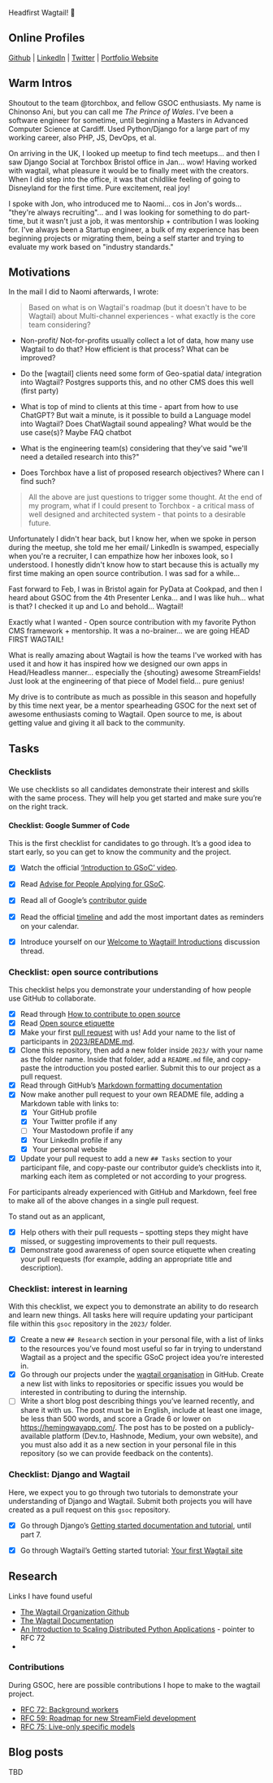 Headfirst Wagtail! 🤯

## Online Profiles
[Github](https://github.com/kingnonso) | [LinkedIn](https://www.linkedin.com/in/chinonso-ani/) | [Twitter](https://twitter.com/technonso) | [Portfolio Website](https://kingnonso.com/)

## Warm Intros

Shoutout to the team @torchbox, and fellow GSOC enthusiasts. 
My name is Chinonso Ani, but you can call me _The Prince of Wales_. I've been a software engineer for sometime, until beginning a Masters in Advanced Computer Science at Cardiff. Used Python/Django for a large part of my working career, also PHP, JS, DevOps, et al.

On arriving in the UK, I looked up meetup to find tech meetups... and then I saw Django Social at Torchbox Bristol office in Jan... wow! Having worked with wagtail, what pleasure it would be to finally meet with the creators. When I did step into the office, it was that childlike feeling of going to Disneyland for the first time. Pure excitement, real joy!

I spoke with Jon, who introduced me to Naomi... cos in Jon's words... "they're always recruiting"... and I was looking for something to do part-time, but it wasn't just a job, it was mentorship + contribution I was looking for. I've always been a Startup engineer, a bulk of my experience has been beginning projects or migrating them, being a self starter and trying to evaluate my work based on "industry standards."

## Motivations

In the mail I did to Naomi afterwards, I wrote:

> Based on what is on Wagtail's roadmap (but it doesn't have to be Wagtail) about Multi-channel experiences - what exactly is the core team considering?

- Non-profit/ Not-for-profits usually collect a lot of data, how many use Wagtail to do that? How efficient is that process? What can be improved?

- Do the [wagtail] clients need some form of Geo-spatial data/ integration into Wagtail? Postgres supports this, and no other CMS does this well (first party)

- What is top of mind to clients at this time - apart from how to use ChatGPT? But wait a minute, is it possible to build a Language model into Wagtail? Does ChatWagtail sound appealing? What would be the use case(s)? Maybe FAQ chatbot

- What is the engineering team(s) considering that they've said "we'll need a detailed research into this?" 

- Does Torchbox have a list of proposed research objectives? Where can I find such?

> All the above are just questions to trigger some thought. At the end of my program, what if I could present to Torchbox - a critical mass of well designed and architected system - that points to a desirable future.

Unfortunately I didn't hear back, but I know her, when we spoke in person during the meetup, she told me her email/ LinkedIn is swamped, especially when you're a recruiter, I can empathize how her inboxes look, so I understood. I honestly didn't know how to start because this is actually my first time making an open source contribution. I was sad for a while...

Fast forward to Feb, I was in Bristol again for PyData at Cookpad, and then I heard about GSOC from the 4th Presenter Lenka... and I was like huh... what is that? I checked it up and Lo and behold... Wagtail!

Exactly what I wanted - Open source contribution with my favorite Python CMS framework + mentorship. It was a no-brainer... we are going HEAD FIRST WAGTAIL!

What is really amazing about Wagtail is how the teams I've worked with has used it and how it has inspired how we designed our own apps in Head/Headless manner... especially the {shouting} awesome StreamFields! Just look at the engineering of that piece of Model field... pure genius!

My drive is to contribute as much as possible in this season and hopefully by this time next year, be a mentor spearheading GSOC for the next set of awesome enthusiasts coming to Wagtail. Open source to me, is about getting value and giving it all back to the community.


## Tasks
### Checklists

We use checklists so all candidates demonstrate their interest and skills with the same process. They will help you get started and make sure you’re on the right track.

#### Checklist: Google Summer of Code

This is the first checklist for candidates to go through. It’s a good idea to start early, so you can get to know the community and the project.

- [x] Watch the official [‘Introduction to GSoC’ video](https://www.youtube.com/watch?v=7jD2tChhrWM&feature=youtu.be).
- [x] Read [Advise for People Applying for GSoC](https://developers.google.com/open-source/gsoc/help/student-advice).
- [x] Read all of Google’s [contributor guide](https://google.github.io/gsocguides/student/)
- [x] Read the official [timeline](https://developers.google.com/open-source/gsoc/timeline) and add the most important dates as reminders on your calendar.

- [x] Introduce yourself on our [Welcome to Wagtail! Introductions](https://github.com/wagtail/gsoc/discussions/1) discussion thread.

### Checklist: open source contributions

This checklist helps you demonstrate your understanding of how people use GitHub to collaborate.

- [x] Read through [How to contribute to open source](https://opensource.guide/how-to-contribute/)
- [x] Read [Open source etiquette](https://developer.mozilla.org/en-US/docs/MDN/Community/Open_source_etiquette)
- [x] Make your first [pull request](https://docs.github.com/en/pull-requests/collaborating-with-pull-requests/proposing-changes-to-your-work-with-pull-requests/creating-a-pull-request) with us! Add your name to the list of participants in [2023/README.md](2023/README.md).
- [x] Clone this repository, then add a new folder inside `2023/` with your name as the folder name. Inside that folder, add a `README.md` file, and copy-paste the introduction you posted earlier. Submit this to our project as a pull request.
- [x] Read through GitHub’s [Markdown formatting documentation](https://docs.github.com/en/get-started/writing-on-github/getting-started-with-writing-and-formatting-on-github/basic-writing-and-formatting-syntax)
- [x] Now make another pull request to your own README file, adding a Markdown table with links to:
  - [x] Your GitHub profile
  - [x] Your Twitter profile if any
  - [ ] Your Mastodown profile if any
  - [x] Your LinkedIn profile if any
  - [x] Your personal website
- [x] Update your pull request to add a new `## Tasks` section to your participant file, and copy-paste our contributor guide’s checklists into it, marking each item as completed or not according to your progress.

For participants already experienced with GitHub and Markdown, feel free to make all of the above changes in a single pull request.

To stand out as an applicant,

- [x] Help others with their pull requests – spotting steps they might have missed, or suggesting improvements to their pull requests.
- [x] Demonstrate good awareness of open source etiquette when creating your pull requests (for example, adding an appropriate title and description).

### Checklist: interest in learning

With this checklist, we expect you to demonstrate an ability to do research and learn new things. All tasks here will require updating your participant file within this `gsoc` repository in the `2023/` folder.

- [x] Create a new `## Research` section in your personal file, with a list of links to the resources you’ve found most useful so far in trying to understand Wagtail as a project and the specific GSoC project idea you’re interested in.
- [x] Go through our projects under the [wagtail organisation](https://github.com/wagtail) in GitHub. Create a new list with links to repositories or specific issues you would be interested in contributing to during the internship.
- [ ] Write a short blog post describing things you’ve learned recently, and share it with us. The post must be in English, include at least one image, be less than 500 words, and score a Grade 6 or lower on <https://hemingwayapp.com/>. The post has to be posted on a publicly-available platform (Dev.to, Hashnode, Medium, your own website), and you must also add it as a new section in your personal file in this repository (so we can provide feedback on the contents).

### Checklist: Django and Wagtail

Here, we expect you to go through two tutorials to demonstrate your understanding of Django and Wagtail. Submit both projects you will have created as a pull request on this `gsoc` repository.

- [x] Go through Django’s [Getting started documentation and tutorial](https://docs.djangoproject.com/en/4.1/intro/), until part 7.
- [x] Go through Wagtail’s Getting started tutorial: [Your first Wagtail site](https://docs.wagtail.org/en/stable/getting_started/tutorial.html)


## Research
Links I have found useful 
- [The Wagtail Organization Github](https://github.com/wagtail)
- [The Wagtail Documentation](https://docs.wagtail.org/en/stable/releases/4.2.1.html)
- [An Introduction to Scaling Distributed Python Applications](https://www.educative.io/blog/scaling-in-python) - pointer to RFC 72
- 

### Contributions 
During GSOC, here are possible contributions I hope to make to the wagtail project.
- [RFC 72: Background workers](https://github.com/RealOrangeOne/wagtail-rfcs/tree/wagtail-background-workers)
- [RFC 59: Roadmap for new StreamField development](https://github.com/gasman/weps/tree/streamfield-roadmap)
- [RFC 75: Live-only specific models](https://github.com/wagtail/rfcs/pull/75)

## Blog posts
TBD